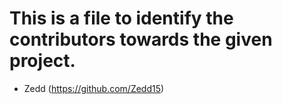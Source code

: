 # This is a file to identify the contributors towards the given project.

- Zedd (https://github.com/Zedd15)

